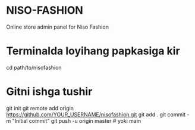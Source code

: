 # NISO-FASHION
Online store admin panel for Niso Fashion
# Terminalda loyihang papkasiga kir
cd path/to/nisofashion

# Gitni ishga tushir
git init
git remote add origin https://github.com/YOUR_USERNAME/nisofashion.git
git add .
git commit -m "Initial commit"
git push -u origin master  # yoki main
